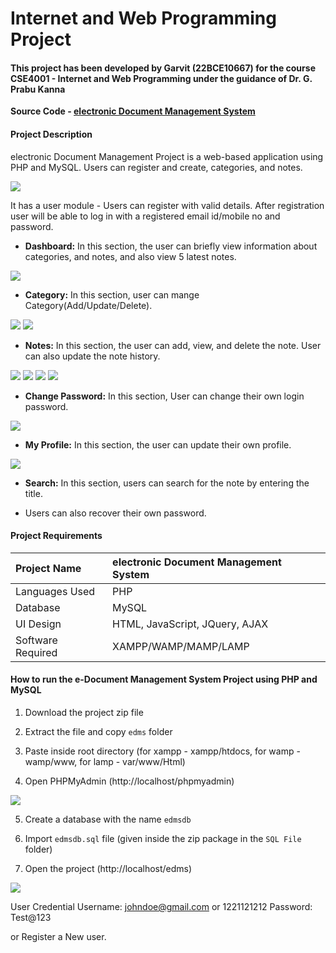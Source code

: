 # Internet and Web Programming Project

#### This project has been developed by Garvit (22BCE10667) for the course CSE4001 - Internet and Web Programming under the guidance of Dr. G. Prabu Kanna

**Source Code - [electronic Document Management System](https://github.com/garvit-exe/electronic-Document-Management-System)**

#### Project Description

electronic Document Management Project is a web-based application using PHP and MySQL. Users can register and create, categories, and notes.

![](Screenshots/dashboardUpdated.jpg)

It has a user module - Users can register with valid details. After registration user will be able to log in with a registered email id/mobile no and password.

- **Dashboard:** In this section, the user can briefly view information about categories, and notes, and also view 5 latest notes.

![](Screenshots/dashboard.jpg)

- **Category:** In this section, user can mange Category(Add/Update/Delete).

![](Screenshots/addCategory.jpg)
![](Screenshots/manageCategory.jpg)

- **Notes:** In this section, the user can add, view, and delete the note. User can also update the note history.

![](Screenshots/addNote.jpg)
![](Screenshots/manageNote.jpg)
![](Screenshots/addNoteDetails.jpg)
![](Screenshots/viewNote.jpg)

- **Change Password:** In this section, User can change their own login password.

![](Screenshots/changePassword.jpg)

- **My Profile:** In this section, the user can update their own profile.

![](Screenshots/updateProfile.jpg)

- **Search:** In this section, users can search for the note by entering the title.

- Users can also recover their own password.

#### Project Requirements

| Project Name | electronic Document Management System |
| :--- | :--- |
| Languages Used | PHP |
| Database | MySQL |
| UI Design | HTML, JavaScript, JQuery, AJAX |
| Software Required | XAMPP/WAMP/MAMP/LAMP |

#### How to run the e-Document Management System Project using PHP and MySQL

1. Download the project zip file

2. Extract the file and copy `edms` folder

3. Paste inside root directory (for xampp - xampp/htdocs, for wamp - wamp/www, for lamp - var/www/Html)

4. Open PHPMyAdmin (http://localhost/phpmyadmin)

![](Screenshots/phpmyadmin.jpg)

5. Create a database with the name `edmsdb`

6. Import `edmsdb.sql` file (given inside the zip package in the `SQL File` folder)

7. Open the project (http://localhost/edms)

![](Screenshots/index.jpg)

User Credential
Username: johndoe@gmail.com or 1221121212
Password: Test@123

or Register a New user.

